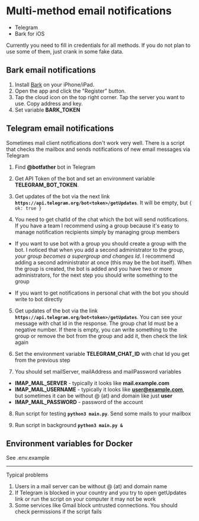 # Multi-method email notifications

- Telegram
- Bark for iOS

Currently you need to fill in credentials for all methods. If you do not plan to use some of them, just crank in some fake data.

## Bark email notifications

1. Install [Bark](https://apps.apple.com/us/app/bark-customed-notifications/id1403753865) on your iPhone/iPad.
2. Open the app and click the "Register" button.
3. Tap the cloud icon on the top right corner. Tap the server you want to use. Copy address and key.
4. Set variable **BARK_TOKEN**

## Telegram email notifications

Sometimes mail client notifications don't work very well. There is a script that checks the mailbox and sends notifications of new email messages via Telegram

1. Find **@botfather** bot in Telegram
2. Get API Token of the bot and set an environment variable **TELEGRAM_BOT_TOKEN**.
3. Get updates of the bot via the next link **`https://api.telegram.org/bot<token>/getUpdates`**. It will be empty, but `{ ok: true }`

4. You need to get chatId of the chat which the bot will send notifications. If you have a team I recommend using a group because it's easy to manage notification recipients simply by managing group members

  - If you want to use bot with a group you should create a group with the bot. I noticed that when you add a second administrator to the group, *your group becomes a supergroup and changes Id*. I recommend adding a second administrator at once (this may be the bot itself). When the group is created, the bot is added and you have two or more administrators, for the next step you should write something to the group

  - If you want to get notifications in personal chat with the bot you should write to bot directly

5. Get updates of the bot via the link **`https://api.telegram.org/bot<token>/getUpdates`**. You can see your message with chat Id in the response. The group chat Id must be a negative number. If there is empty, you can write something to the group or remove the bot from the group and add it, then check the link again

6. Set the environment variable **TELEGRAM_CHAT_ID** with chat Id you get from the previous step

7. You should set mailServer, mailAddress and mailPassword variables
- **IMAP_MAIL_SERVER** - typically it looks like **mail.example.com**
- **IMAP_MAIL_USERNAME** - typically it looks like **user@example.com**, but sometimes it can be without @ (at) and domain like just **user**
- **IMAP_MAIL_PASSWORD** - password of the account
	
8. Run script for testing **`python3 main.py`**. Send some mails to your mailbox

9. Run script in background **`python3 main.py &`**

## Environment variables for Docker

See .env.example
	
---

Typical problems
1. Users in a mail server can be without @ (at) and domain name
2. If Telegram is blocked in your country and you try to open getUpdates link or run the script on your computer it may not be work
3. Some services like Gmail block untrusted connections. You should check permissions if the script fails

